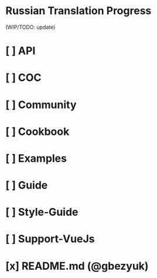 # Russian Translation Progress

(WIP/TODO: update)

# [ ] API

# [ ] COC

# [ ] Community

# [ ] Cookbook

# [ ] Examples

# [ ] Guide

# [ ] Style-Guide

# [ ] Support-VueJs

# [x] README.md (@gbezyuk)
